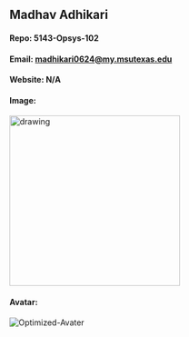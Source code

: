 ## Madhav Adhikari
#### Repo: 5143-Opsys-102
#### Email: madhikari0624@my.msutexas.edu
#### Website: N/A
#### Image:
<img src="https://user-images.githubusercontent.com/52074828/213879424-536219c3-4e62-49f4-9563-127fdbcab240.jpeg" alt="drawing" style="width:300px;"/>


#### Avatar:
![Optimized-Avater](https://user-images.githubusercontent.com/52074828/213879839-2e2abc3a-5b04-48da-9e2a-2b4d400830e5.png)
